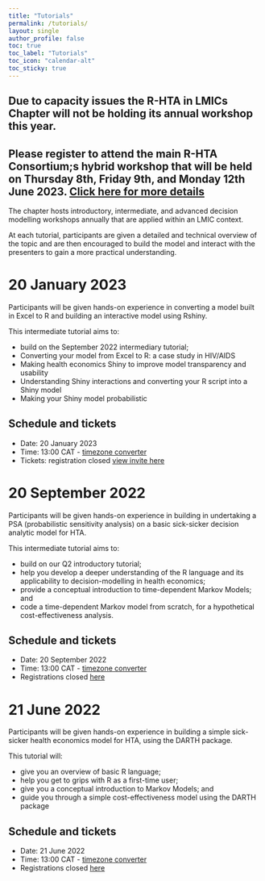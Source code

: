 ```yaml
---
title: "Tutorials"
permalink: /tutorials/
layout: single
author_profile: false
toc: true
toc_label: "Tutorials"
toc_icon: "calendar-alt"
toc_sticky: true
---
```


## Due to capacity issues the R-HTA in LMICs Chapter will not be holding its annual workshop this year. 
## Please register to attend the main R-HTA Consortium;s hybrid workshop that will be held on Thursday 8th, Friday 9th, and Monday 12th June 2023. [Click here for more details](https://r-hta.org/events/workshop/2023/)

The chapter hosts introductory, intermediate, and advanced decision modelling workshops annually that are applied within an LMIC context. 

At each tutorial, participants are given a detailed and technical overview of the topic and are then encouraged to build the model and interact with the presenters to gain a more practical understanding.

# 20 January 2023
Participants will be given hands-on experience in converting a model built in Excel to R and building an interactive model using Rshiny. 

This intermediate tutorial aims to:
- build on the September 2022 intermediary tutorial;
- Converting your model from Excel to R: a case study in HIV/AIDS
- Making health economics Shiny to improve model transparency and usability
- Understanding Shiny interactions and converting your R script into a Shiny model
- Making your Shiny model probabilistic

## Schedule and tickets
- Date: 20 January 2023
- Time: 13:00 CAT - [timezone converter](https://dateful.com/time-zone-converter)
- Tickets: registration closed [view invite here](https://www.eventbrite.co.uk/e/intermediate-r-for-hta-modelling-tickets-400785168227)

# 20 September 2022
Participants will be given hands-on experience in building in undertaking a PSA (probabilistic sensitivity analysis) on a basic sick-sicker decision analytic model for HTA. 

This intermediate tutorial aims to:
- build on our Q2 introductory tutorial;
- help you develop a deeper understanding of the R language and its applicability to decision-modelling in health economics;
- provide a conceptual introduction to time-dependent Markov Models; and
- code a time-dependent Markov model from scratch, for a hypothetical cost-effectiveness analysis.

## Schedule and tickets
- Date: 20 September 2022
- Time: 13:00 CAT - [timezone converter](https://dateful.com/time-zone-converter)
- Registrations closed [here](https://www.eventbrite.co.uk/e/intermediate-r-for-hta-modelling-tickets-400785168227)

# 21 June 2022
Participants will be given hands-on experience in building a simple sick-sicker health economics model for HTA, using the DARTH package. 

This tutorial will:
- give you an overview of basic R language;
- help you get to grips with R as a first-time user;
- give you a conceptual introduction to Markov Models; and
- guide you through a simple cost-effectiveness model using the DARTH package
  
## Schedule and tickets
- Date: 21 June 2022
- Time: 13:00 CAT - [timezone converter](https://dateful.com/time-zone-converter)
- Registrations closed [here](https://www.eventbrite.com/e/an-introduction-to-r-for-hta-tickets-328078430417)


